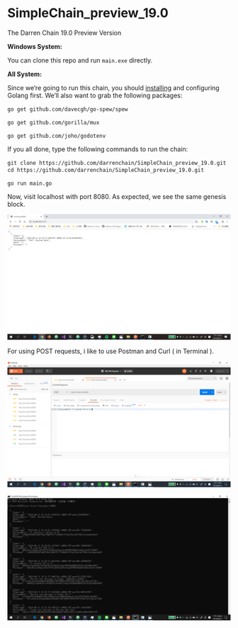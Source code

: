 # SimpleChain_preview_19.0
The Darren Chain 19.0 Preview Version

__Windows System:__

You can clone this repo and run <code>main.exe</code> directly.

__All System:__

Since we’re going to run this chain, you should <a href="https://golang.org/dl/">installing</a> and configuring Golang first.
We’ll also want to grab the following packages:

```shell
go get github.com/davecgh/go-spew/spew
```

```shell
go get github.com/gorilla/mux
```

```shell
go get github.com/joho/godotenv
```

If you all done, type the following commands to run the chain:

```shell
git clone https://github.com/darrenchain/SimpleChain_preview_19.0.git
cd https://github.com/darrenchain/SimpleChain_preview_19.0.git
```

```shell
go run main.go
```

Now, visit localhost with port 8080. As expected, we see the same genesis block.

![Get genesis block](assets/img_01.png)

For using POST requests, i like to use Postman and Curl ( in Terminal ).

![Get genesis block](assets/img_03.png)

![Get genesis block](assets/img_02.png)
